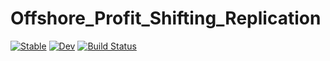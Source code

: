 # Offshore_Profit_Shifting_Replication

[![Stable](https://img.shields.io/badge/docs-stable-blue.svg)](https://dfichmann.github.io/Offshore_Profit_Shifting_Replication.jl/stable/)
[![Dev](https://img.shields.io/badge/docs-dev-blue.svg)](https://dfichmann.github.io/Offshore_Profit_Shifting_Replication.jl/dev/)
[![Build Status](https://github.com/dfichmann/Offshore_Profit_Shifting_Replication.jl/actions/workflows/CI.yml/badge.svg?branch=main)](https://github.com/dfichmann/Offshore_Profit_Shifting_Replication.jl/actions/workflows/CI.yml?query=branch%3Amain)
